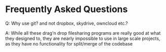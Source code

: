 Frequently Asked Questions
==========================

Q: Why use git? and not dropbox, skydrive, owncloud etc.?

A: While all these drag'n drop filesharing programs are really good at what they
   designed to, they are nearly impossible to use in large scale projects, as
   they have no functionality for split/merge of the codebase
